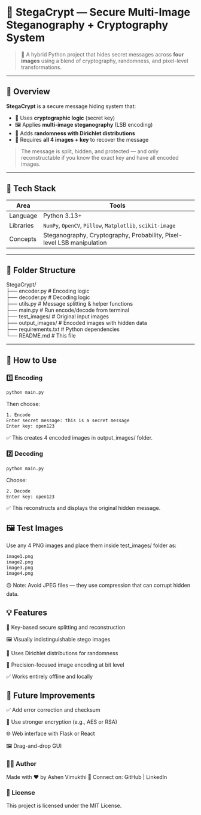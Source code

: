 # 🔐 StegaCrypt — Secure Multi-Image Steganography + Cryptography System

> 🚀 A hybrid Python project that hides secret messages across **four images** using a blend of cryptography, randomness, and pixel-level transformations.

---

## 📸 Overview

**StegaCrypt** is a secure message hiding system that:
- 🔐 Uses **cryptographic logic** (secret key)
- 🖼️ Applies **multi-image steganography** (LSB encoding)
- 🎲 Adds **randomness with Dirichlet distributions**
- 🧠 Requires **all 4 images + key** to recover the message

> The message is split, hidden, and protected — and only reconstructable if you know the exact key and have all encoded images.

---

## 🧰 Tech Stack

| Area | Tools |
|------|-------|
| Language | Python 3.13+ |
| Libraries | `NumPy`, `OpenCV`, `Pillow`, `Matplotlib`, `scikit-image` |
| Concepts | Steganography, Cryptography, Probability, Pixel-level LSB manipulation |

---

## 📂 Folder Structure

StegaCrypt/  
├── encoder.py # Encoding logic  
├── decoder.py # Decoding logic  
├── utils.py # Message splitting & helper functions  
├── main.py # Run encode/decode from terminal   
├── test_images/ # Original input images  
├── output_images/ # Encoded images with hidden data  
├── requirements.txt # Python dependencies  
└── README.md # This file  

---

## 🚀 How to Use

### 1️⃣ Encoding

```bash
python main.py
```

Then choose:

```bash
1. Encode
Enter secret message: this is a secret message
Enter key: open123
```
✅ This creates 4 encoded images in output_images/ folder.

### 2️⃣ Decoding

```bash
python main.py
```
Choose:

```bash
2. Decode
Enter key: open123

```

✅ This reconstructs and displays the original hidden message.

## 🖼️ Test Images
Use any 4 PNG images and place them inside test_images/ folder as:
```bash
image1.png
image2.png
image3.png
image4.png
```
🟡 Note: Avoid JPEG files — they use compression that can corrupt hidden data.

## 💡 Features
🔐 Key-based secure splitting and reconstruction

🖼️ Visually indistinguishable stego images

🧮 Uses Dirichlet distributions for randomness

🧠 Precision-focused image encoding at bit level

✅ Works entirely offline and locally

## 📌 Future Improvements
✅ Add error correction and checksum

🧠 Use stronger encryption (e.g., AES or RSA)

🌐 Web interface with Flask or React

🖼️ Drag-and-drop GUI

### 👨‍💻 Author
Made with ❤️ by Ashen Vimukthi
🔗 Connect on: GitHub | LinkedIn

### 📜 License
This project is licensed under the MIT License.
